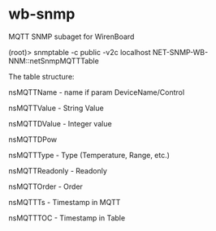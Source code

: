 # wb-snmp

MQTT SNMP subaget for WirenBoard

(root)> snmptable -c public -v2c localhost NET-SNMP-WB-NNM::netSnmpMQTTTable

The table structure:

 nsMQTTName   - name if param DeviceName/Control
 
 nsMQTTValue  - String Value
 
 nsMQTTDValue - Integer value
 
 nsMQTTDPow 
 
 nsMQTTType -  Type (Temperature, Range, etc.)
 
 nsMQTTReadonly  - Readonly
 
 nsMQTTOrder - Order
 
 nsMQTTTs  - Timestamp in MQTT
 
 nsMQTTTOC - Timestamp in Table
 
 
